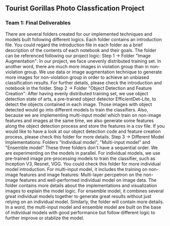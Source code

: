 ## Tourist Gorillas Photo Classfication Project
### Team 1: Final Deliverables

There are several folders created for our implemented techniques and models built following different logics. Each folder contains an introduction file. You could regard the introduction file in each folder as a brief description of the contents of each notebook and their goals. 
The folder can be referenced following our project logic:
Step 1 -> Folder "Image Augmentation": In our project, we face unevenly distributed training set. In another word, there are much more images in violation group than in non-violation group. We use data or image augmentation technique to generate more images for non-violation group in order to achieve an unbiased classification results. For further details, please check the introduction and notebook in the folder. 
Step 2 -> Folder "Object Detection and Feature Creation": After having evenly distributed training set, we use object detection state of arts, a pre-trained object detector EfficientDet-Lite, to detect the objects contained in each image. Those images with object detected would go into different models to train the classifiers. Also, because we are implementing multi-input model which train on non-image features and images at the same time, we also generate some features along the object detection process and store the features in a csv file. If you would like to have a look at our object detection code and feature creation process, please check this folder for more details.
Step 3 -> Different Model Implementations: Folders "Individual model", "Multi-input model" and "Ensemble model" 
These three folders don't have a sequential order. We are experimenting on the models in parallel. For individual models, we use pre-trained image pre-processing models to train the classifier, such as Inception V3, Resnet, VGG. You could check this folder for more individual model introduction. For multi-input model, it includes the training on non-image features and image features: Multi-layer percpetron on the non-image features and well-performed individual model on image data. The folder contains more details about the implementations and visualization images to explain the model logic. For ensemble model, it combines several great individual models together to generate great results without just relying on an individual model. Similarly, the folder will contain more details. In a word, the multi-input model and ensemble model are built on the base of individual models with good performance but follow different logic to further improve or stablize the model. 
